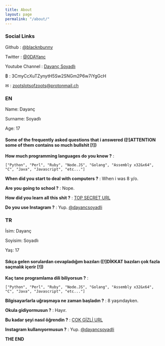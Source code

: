 ```yaml
---
title: About
layout: page
permalink: "/about/"
---
```


### Social Links
Github : [@blacknbunny](https://github.com/blacknbunny)

Twitter : [@0DAYanc](https://www.twitter.com/0DAYanc)

Youtube Channel : [Dayanç Soyadlı](https://www.youtube.com/channel/UCAW77-4MVX2AL7S40CLtO7A)

฿ : 3CmyCcXuTZynytH5Sw2SNGm2P6w7iYgGcH

✉ : zootslotsofzoots@protonmail.ch

### EN
Name: Dayanç

Surname: Soyadlı

Age: 17

#### **Some of the frequently asked questions that i answered ([!]ATTENTION some of them contains so much bullshit [!])**
**How much programming languages do you know ?** : 

```["Python", "Perl", "Ruby", "Node.JS", "Golang", "Assembly x32&x64", "C", "Java", "Javascript", "etc..."]```

**When did you start to deal with computers ?** : When i was 8 y/o.

**Are you going to school ?** : Nope.

**How did you learn all this shit ?** : [TOP SECRET URL](https://www.google.com/)

**Do you use Instagram ?** : Yup. [@dayancsoyadli](https://www.instagram.com/dayancsoyadli)

### TR
İsim: Dayanç

Soyisim: Soyadlı

Yaş: 17

#### **Sıkça gelen sorulardan cevapladığım bazıları ([!]DİKKAT bazıları çok fazla saçmalık içerir [!])**

**Kaç tane programlama dili biliyorsun ?** :

```["Python", "Perl", "Ruby", "Node.JS", "Golang", "Assembly x32&x64", "C", "Java", "Javascript", "etc..."]```

**Bilgisayarlarla uğraşmaya ne zaman başladın ?** : 8 yaşındayken.

**Okula gidiyormusun ?** : Hayır.

**Bu kadar şeyi nasıl öğrendin ?** : [ÇOK GİZLİ URL](https://www.google.com/)

**Instagram kullanıyormusun ?** : Yup. [@dayancsoyadli](https://www.instagram.com/dayancsoyadli)

**THE END**


